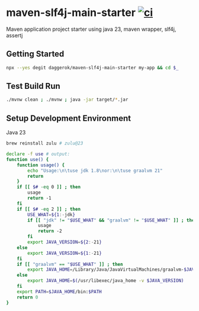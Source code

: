 # maven-slf4j-main-starter [![ci](https://github.com/daggerok/maven-slf4j-main-starter/actions/workflows/ci.yml/badge.svg)](https://github.com/daggerok/maven-slf4j-main-starter/actions/workflows/ci.yml)
Maven application project starter using java 23, maven wrapper, slf4j, assertj

## Getting Started

```bash
npx --yes degit daggerok/maven-slf4j-main-starter my-app && cd $_
```

## Test Build Run

```bash
./mvnw clean ; ./mvnw ; java -jar target/*.jar
```

## Setup Development Environment

Java 23

```bash
brew reinstall zulu # zulu@23

declare -f use # output:
function use() {
	function usage() {
		echo "Usage:\n\tuse jdk 1.8\nor:\n\tuse graalvm 21"
		return
	}
	if [[ $# -eq 0 ]] ; then
		usage
		return -1
	fi
	if [[ $# -eq 2 ]] ; then
		USE_WHAT=${1:-jdk}
		if [[ "jdk" != "$USE_WHAT" && "graalvm" != "$USE_WHAT" ]] ; then
			usage
			return -2
		fi
		export JAVA_VERSION=${2:-21}
	else
		export JAVA_VERSION=${1:-21}
	fi
	if [[ "graalvm" == "$USE_WHAT" ]] ; then
		export JAVA_HOME=/Library/Java/JavaVirtualMachines/graalvm-$JAVA_VERSION.jdk/Contents/Home
	else
		export JAVA_HOME=$(/usr/libexec/java_home -v $JAVA_VERSION)
	fi
	export PATH=$JAVA_HOME/bin:$PATH
	return 0
}
```
